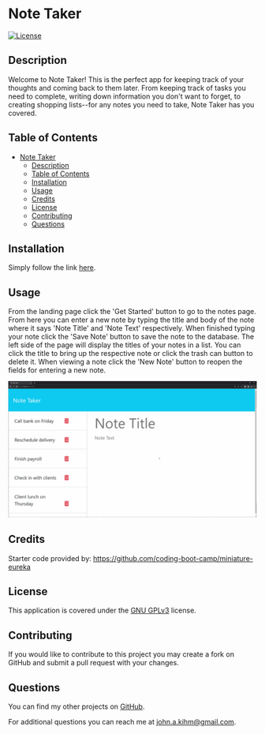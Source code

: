 # Note Taker

[![License](https://img.shields.io/badge/License-GNU_GPLv3-blue.svg)](https://choosealicense.com/licenses/gpl-3.0/)

## Description

Welcome to Note Taker! This is the perfect app for keeping track of your thoughts and coming back to them later. From keeping track of tasks you need to complete, writing down information you don't want to forget, to creating shopping lists--for any notes you need to take, Note Taker has you covered. 

## Table of Contents

- [Note Taker](#note-taker)
  - [Description](#description)
  - [Table of Contents](#table-of-contents)
  - [Installation](#installation)
  - [Usage](#usage)
  - [Credits](#credits)
  - [License](#license)
  - [Contributing](#contributing)
  - [Questions](#questions)

## Installation

Simply follow the link [here]().

## Usage

From the landing page click the 'Get Started' button to go to the notes page. From here you can enter a new note by typing the title and body of the note where it says 'Note Title' and 'Note Text' respectively. When finished typing your note click the 'Save Note' button to save the note to the database. The left side of the page will display the titles of your notes in a list. You can click the title to bring up the respective note or click the trash can button to delete it. When viewing a note click the 'New Note' button to reopen the fields for entering a new note.

![Demo gif](./public/assets/images/demo.gif)

## Credits

Starter code provided by: https://github.com/coding-boot-camp/miniature-eureka

## License

This application is covered under the [GNU GPLv3](https://choosealicense.com/licenses/gpl-3.0/) license.

## Contributing

If you would like to contribute to this project you may create a fork on GitHub and submit a pull request with your changes.

## Questions

You can find my other projects on [GitHub](https://github.com/JohnKihm).

For additional questions you can reach me at [john.a.kihm@gmail.com](mailto:john.a.kihm@gmail.com).
